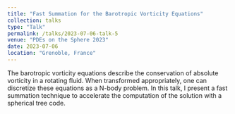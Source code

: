 ```yaml
---
title: "Fast Summation for the Barotropic Vorticity Equations"
collection: talks
type: "Talk"
permalink: /talks/2023-07-06-talk-5
venue: "PDEs on the Sphere 2023"
date: 2023-07-06
location: "Grenoble, France"
---
```


The barotropic vorticity equations describe the conservation of absolute vorticity in a rotating fluid. When transformed appropriately, one can discretize these equations as a N-body problem. In this talk, I present a fast summation technique to accelerate the computation of the solution with a spherical tree code.
